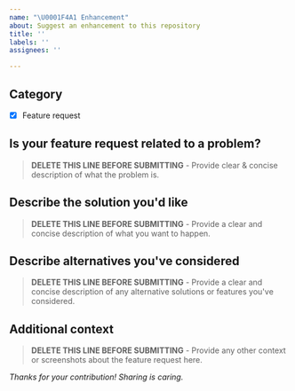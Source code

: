 ```yaml
---
name: "\U0001F4A1 Enhancement"
about: Suggest an enhancement to this repository
title: ''
labels: ''
assignees: ''

---
```


## Category

- [x] Feature request


## Is your feature request related to a problem?
> **DELETE THIS LINE BEFORE SUBMITTING** - Provide clear & concise description of what the problem is.

## Describe the solution you'd like
> **DELETE THIS LINE BEFORE SUBMITTING** - Provide a clear and concise description of what you want to happen.

## Describe alternatives you've considered
> **DELETE THIS LINE BEFORE SUBMITTING** - Provide a clear and concise description of any alternative solutions or features you've considered.

## Additional context
> **DELETE THIS LINE BEFORE SUBMITTING** - Provide any other context or screenshots about the feature request here.

*Thanks for your contribution! Sharing is caring.*
